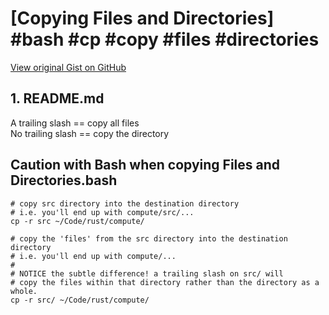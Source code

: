 # [Copying Files and Directories] #bash #cp #copy #files #directories

[View original Gist on GitHub](https://gist.github.com/Integralist/b097d008e86699ec990bd5f5dfd2e672)

## 1. README.md

A trailing slash == copy all files\
No trailing slash == copy the directory

## Caution with Bash when copying Files and Directories.bash

```shell
# copy src directory into the destination directory
# i.e. you'll end up with compute/src/...
cp -r src ~/Code/rust/compute/

# copy the 'files' from the src directory into the destination directory
# i.e. you'll end up with compute/...
#
# NOTICE the subtle difference! a trailing slash on src/ will 
# copy the files within that directory rather than the directory as a whole.
cp -r src/ ~/Code/rust/compute/
```


